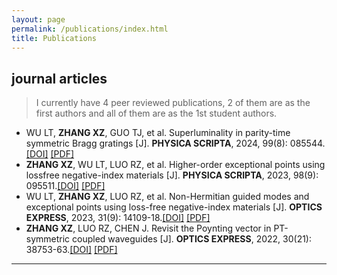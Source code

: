 ```yaml
---
layout: page
permalink: /publications/index.html
title: Publications
---
```


<!--
> (†: equal contribution, ~: corresponding author)
-->

## journal articles

> I currently have 4 peer reviewed publications, 2 of them are as the first authors and all of them are as the 1st student authors.

- WU LT, **ZHANG XZ**, GUO TJ, et al. Superluminality in parity-time symmetric Bragg gratings [J]. **PHYSICA SCRIPTA**, 2024, 99(8): 085544.[[DOI]](https://iopscience.iop.org/article/10.1088/1402-4896/ad6358) [[PDF]](file/article4_Wu_2024_Phys._Scr._99_085544.pdf)
- **ZHANG XZ**, WU LT, LUO RZ, et al. Higher-order exceptional points using lossfree negative-index materials [J]. **PHYSICA SCRIPTA**, 2023, 98(9): 095511.[[DOI]](https://iopscience.iop.org/article/10.1088/1402-4896/aced27) [[PDF]](file/article3_Zhang_2023_Phys._Scr._98_095511.pdf)
- WU LT, **ZHANG XZ**, LUO RZ, et al. Non-Hermitian guided modes and exceptional points using loss-free negative-index materials [J]. **OPTICS EXPRESS**, 2023, 31(9): 14109-18.[[DOI]](https://opg.optica.org/oe/fulltext.cfm?uri=oe-31-9-14109&id=529094) [[PDF]](file/article2_oe-31-9-14109.pdf)
- **ZHANG XZ**, LUO RZ, CHEN J. Revisit the Poynting vector in PT-symmetric coupled waveguides [J]. **OPTICS EXPRESS**, 2022, 30(21): 38753-63.[[DOI]](https://opg.optica.org/oe/fulltext.cfm?uri=oe-30-21-38753&id=509251) [[PDF]](file/article1_oe-30-21-38753.pdf)

---